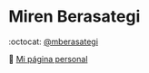 # Miren Berasategi

:octocat: [@mberasategi](http://github.com/mberasategi)

:pushpin: [Mi página personal](http://mberasategi.com)
